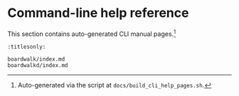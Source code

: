 <!--
# This page is used to generate the toctree, and to link to the referenced auto-generated files.
-->

# Command-line help reference

This section contains auto-generated CLI manual pages.[^1]

```{toctree}
:titlesonly:

boardwalk/index.md
boardwalkd/index.md
```

[^1]: Auto-generated via the script at `docs/build_cli_help_pages.sh`.

